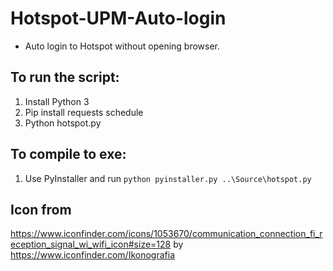# Hotspot-UPM-Auto-login
* Auto login to Hotspot without opening browser.

## To run the script:
1. Install Python 3
2. Pip install requests schedule
3. Python hotspot.py

## To compile to exe:
1. Use PyInstaller and run `python pyinstaller.py ..\Source\hotspot.py`

## Icon from
https://www.iconfinder.com/icons/1053670/communication_connection_fi_reception_signal_wi_wifi_icon#size=128
by https://www.iconfinder.com/Ikonografia